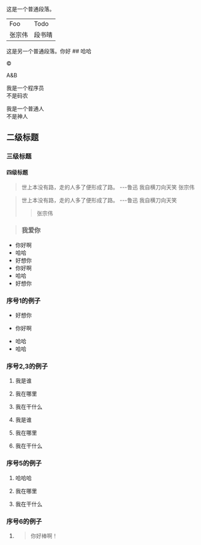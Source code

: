 <!-- 
  1. markdown只是一种网络的书写语言，它和html看起来有些相似，都是为了在浏览器或者说是网络上展示文本的语言，但是markdown的目标并不是替代html，记住！它仅仅用来书写，并不是为了样式等
  2. markdown兼容HTML，意味着在.md文件中可以书写一些html标签，this is awesome！不过有几个需要注意的点：
    1. html的块级元素的前后必须要用空行隔开，且起始标签不能用空格或者tab进行缩进
    2. html标签内部不能使用markdown的语法，要不然就很乱了
    3. html的行内元素就不需要以空行隔开，很符合实际
 -->

这是一个普通段落。

<table>
    <tr>
        <td>Foo</td>
        <td>Todo</td>
    </tr>
    <tr>
      <td>张宗伟</td>
      <td>段书晴</td>
    </tr>
</table>

这是另一个普通段落。<span>你好 ## 哈哈</span>

<!-- 
  3. 会自动进行特殊字符(< 和 & )到实体字符(&lt; 和 &amp;)的转换，这个功能很方便，不要像在html中那种手写特殊字符的实体字符了，需要注意的点：
    1. 转换是有选择性的，例如对于一个特殊的符号，必须使用实体字符，那么就不会发生转换，见下面的例子中 版权符号；如果使用的不是特殊符号，只是文档的一部分，就会发生转换，见下面的例子
    2. code范围内，不论是行内还是块级，< 和 & 两个符号都一定会被转换成 HTML 实体 ?
 -->

&copy;

A&B

<!-- 
  4. 段落在markdown中的定义为，由一个或者多个连续的文本行组成，需要注意的点：
    1. 不同段落它的前后要有一个以上的空行，空行的含义就是看起来什么都没有，也就是如果一行中只包含空格或者制表符，它也是空行，因为看起来它什么都没有
    2. 段落中可以使用强制换行，就是直接插入<br/>, 那么如果你不想插入<br/>也实现换行呢？ 键入 回车 是没有用的，需要额外加上两个空格，然后再 回车，确实有些麻烦！这也是markdown语法所决定的，有舍必有得
 -->

我是一个程序员<br/>
不是码农

我是一个普通人  
不是神人

<!-- 
  5. 标题，有两种语法格式，但是还是用 # 这种吧，它共有六级，而且前后都可以写，后面#无需和前面的#一样，见下面的例子
 -->

## 二级标题

### 三级标题 ###

#### 四级标题 #

<!-- 
  6. 引用，就是声明引用，注意的点：
    1. 不同引用前后要有空行隔开，只需要在第一行加一个>符号即可，见下面的例子
    2. 可以嵌套，想嵌套几层就几层，需要注意的是，当两个连续的不同行的>符号出现时，会算作一行，但是若出现嵌套会出现换行情况，见下面的例子
    3. 可以在引用中使用其他的markdown语法，这和其他语言一样
 -->

> 世上本没有路，走的人多了便形成了路。 ---鲁迅
我自横刀向天笑 
> 张宗伟

> 世上本没有路，走的人多了便形成了路。 ---鲁迅
我自横刀向天笑 
> > 张宗伟

> ### 我爱你 

<!-- 
  7. 列表，分为无序和有序，注意的点：
    1. 无序使用 * + - 作为开头都可以，但是若是一个连续列表里使用不同的符号，会出现间隔较大(怀疑包裹了<p>标签)的情况，见下面的例子
    2. 有序使用数字和.作为开头，而且你的序号可以使乱的！但是顺序是对的，不过你第一个序号一定要是对的，见下面的例子
    3. 不同列表之间不仅仅是使用空行各行隔开就行了，必须有其他markdo语法的干涉，见下面的例子
    4. 标识符和内容之间需要有空格或者tab符缩进
    5. 若任意连续列表之间有空行，那么就会被<p>标签包裹起来，产生较大的间隔，见下面的例子
    6. 列表中可以包含其他的markdown语法，见下面的例子
 -->

* 你好啊
* 哈哈
* 好想你
* 你好啊
* 哈哈
* 好想你
### 序号1的例子
* 好想你
+ 你好啊
* 哈哈
* 哈哈

### 序号2,3的例子
1. 我是谁
2. 我在哪里
3. 我在干什么

1. 我是谁
4. 我在哪里
6. 我在干什么
### 序号5的例子
1. 哈哈哈

2. 我在哪里
3. 我在干什么

### 序号6的例子
1. > 你好棒啊！


